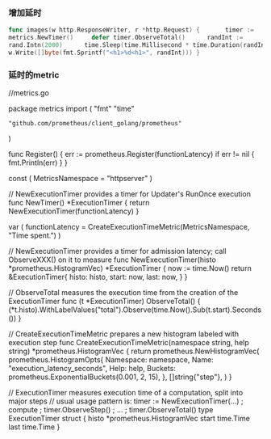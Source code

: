 ### 增加延时
```go
func images(w http.ResponseWriter, r *http.Request) {       timer :=
metrics.NewTimer()     defer timer.ObserveTotal()      randInt :=
rand.Intn(2000)      time.Sleep(time.Millisecond * time.Duration(randInt))
w.Write([]byte(fmt.Sprintf("<h1>%d<h1>", randInt))) }

```


### 延时的metric
//metrics.go

package metrics
import (
	"fmt"
	"time"

	"github.com/prometheus/client_golang/prometheus"
)

func Register() {
	err := prometheus.Register(functionLatency)
	if err != nil {
		fmt.Println(err)
	}
}

const (
	MetricsNamespace = "httpserver"
)

// NewExecutionTimer provides a timer for Updater's RunOnce execution
func NewTimer() *ExecutionTimer {
	return NewExecutionTimer(functionLatency)
}

var (
	functionLatency = CreateExecutionTimeMetric(MetricsNamespace,
		"Time spent.")
)

// NewExecutionTimer provides a timer for admission latency; call ObserveXXX() on it to measure
func NewExecutionTimer(histo *prometheus.HistogramVec) *ExecutionTimer {
	now := time.Now()
	return &ExecutionTimer{
		histo: histo,
		start: now,
		last:  now,
	}
}

// ObserveTotal measures the execution time from the creation of the ExecutionTimer
func (t *ExecutionTimer) ObserveTotal() {
	(*t.histo).WithLabelValues("total").Observe(time.Now().Sub(t.start).Seconds())
}

// CreateExecutionTimeMetric prepares a new histogram labeled with execution step
func CreateExecutionTimeMetric(namespace string, help string) *prometheus.HistogramVec {
	return prometheus.NewHistogramVec(
		prometheus.HistogramOpts{
			Namespace: namespace,
			Name:      "execution_latency_seconds",
			Help:      help,
			Buckets:   prometheus.ExponentialBuckets(0.001, 2, 15),
		}, []string{"step"},
	)
}

// ExecutionTimer measures execution time of a computation, split into major steps
// usual usage pattern is: timer := NewExecutionTimer(...) ; compute ; timer.ObserveStep() ; ... ; timer.ObserveTotal()
type ExecutionTimer struct {
	histo *prometheus.HistogramVec
	start time.Time
	last  time.Time
}
